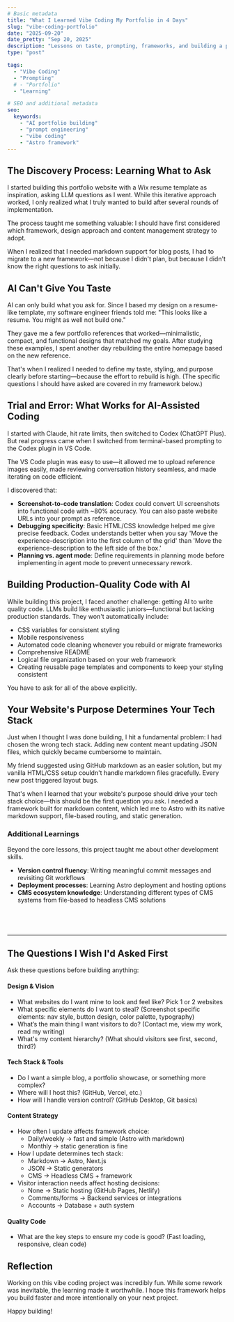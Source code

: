 ```yaml
---
# Basic metadata
title: "What I Learned Vibe Coding My Portfolio in 4 Days"
slug: "vibe-coding-portfolio"
date: "2025-09-20"
date_pretty: "Sep 20, 2025"
description: "Lessons on taste, prompting, frameworks, and building a portfolio website with Codex"
type: "post"

tags:
  - "Vibe Coding"
  - "Prompting"
  # - "Portfolio"
  - "Learning"

# SEO and additional metadata
seo:
  keywords:
    - "AI portfolio building"
    - "prompt engineering"
    - "vibe coding"
    - "Astro framework"
---
```


## The Discovery Process: Learning What to Ask

I started building this portfolio website with a Wix resume template as inspiration, asking LLM questions as I went. While this iterative approach worked, I only realized what I truly wanted to build after several rounds of implementation.

The process taught me something valuable: I should have first considered which framework, design approach and content management strategy to adopt.

When I realized that I needed markdown support for blog posts, I had to migrate to a new framework—not because I didn't plan, but because I didn't know the right questions to ask initially.

## AI Can't Give You Taste

AI can only build what you ask for. Since I based my design on a resume-like template, my software engineer friends told me: "This looks like a resume. You might as well not build one."

They gave me a few portfolio references that worked—minimalistic, compact, and functional designs that matched my goals. After studying these examples, I spent another day rebuilding the entire homepage based on the new reference.

That's when I realized I needed to define my taste, styling, and purpose clearly before starting—because the effort to rebuild is high. (The specific questions I should have asked are covered in my framework below.)

## Trial and Error: What Works for AI-Assisted Coding

I started with Claude, hit rate limits, then switched to Codex (ChatGPT Plus). But real progress came when I switched from terminal-based prompting to the Codex plugin in VS Code.

The VS Code plugin was easy to use—it allowed me to upload reference images easily, made reviewing conversation history seamless, and made iterating on code efficient.

I discovered that:

- **Screenshot-to-code translation**: Codex could convert UI screenshots into functional code with ~80% accuracy. You can also paste website URLs into your prompt as reference.
- **Debugging specificity**: Basic HTML/CSS knowledge helped me give precise feedback. Codex understands better when you say 'Move the experience-description into the first column of the grid' than 'Move the experience-description to the left side of the box.'
- **Planning vs. agent mode**: Define requirements in planning mode before implementing in agent mode to prevent unnecessary rework.

## Building Production-Quality Code with AI

While building this project, I faced another challenge: getting AI to write quality code. LLMs build like enthusiastic juniors—functional but lacking production standards. They won't automatically include:

- CSS variables for consistent styling
- Mobile responsiveness
- Automated code cleaning whenever you rebuild or migrate frameworks
- Comprehensive README
- Logical file organization based on your web framework
- Creating reusable page templates and components to keep your styling consistent

You have to ask for all of the above explicitly.

## Your Website's Purpose Determines Your Tech Stack

Just when I thought I was done building, I hit a fundamental problem: I had chosen the wrong tech stack. Adding new content meant updating JSON files, which quickly became cumbersome to maintain.

My friend suggested using GitHub markdown as an easier solution, but my vanilla HTML/CSS setup couldn't handle markdown files gracefully. Every new post triggered layout bugs.

That's when I learned that your website's purpose should drive your tech stack choice—this should be the first question you ask. I needed a framework built for markdown content, which led me to Astro with its native markdown support, file-based routing, and static generation.

### Additional Learnings

Beyond the core lessons, this project taught me about other development skills.

- **Version control fluency**: Writing meaningful commit messages and revisiting Git workflows
- **Deployment processes**: Learning Astro deployment and hosting options
- **CMS ecosystem knowledge**: Understanding different types of CMS systems from file-based to headless CMS solutions

## &nbsp;

---

## The Questions I Wish I'd Asked First

Ask these questions before building anything:

#### Design & Vision

- What websites do I want mine to look and feel like? Pick 1 or 2 websites
- What specific elements do I want to steal? (Screenshot specific elements: nav style, button design, color palette, typography)
- What’s the main thing I want visitors to do? (Contact me, view my work, read my writing)
- What's my content hierarchy? (What should visitors see first, second, third?)

#### Tech Stack & Tools

- Do I want a simple blog, a portfolio showcase, or something more complex?
- Where will I host this? (GitHub, Vercel, etc.)
- How will I handle version control? (GitHub Desktop, Git basics)

#### Content Strategy

- How often I update affects framework choice:
  - Daily/weekly → fast and simple (Astro with markdown)
  - Monthly → static generation is fine
- How I update determines tech stack:
  - Markdown → Astro, Next.js
  - JSON → Static generators
  - CMS → Headless CMS + framework
- Visitor interaction needs affect hosting decisions:
  - None → Static hosting (GitHub Pages, Netlify)
  - Comments/forms → Backend services or integrations
  - Accounts → Database + auth system

#### Quality Code

- What are the key steps to ensure my code is good? (Fast loading, responsive, clean code)

## Reflection

Working on this vibe coding project was incredibly fun. While some rework was inevitable, the learning made it worthwhile. I hope this framework helps you build faster and more intentionally on your next project.

Happy building!
